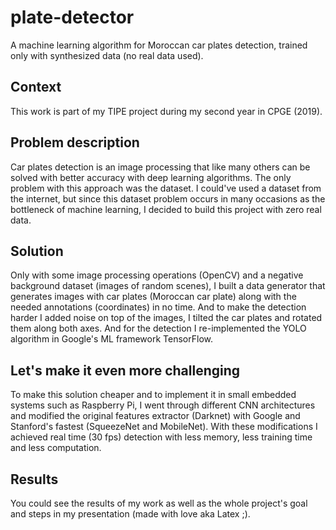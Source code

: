# plate-detector
A machine learning algorithm for Moroccan car plates detection, trained only with synthesized data (no real data used).

## Context
This work is part of my TIPE project during my second year in CPGE (2019).

## Problem description
Car plates detection is an image processing that like many others can be solved with better accuracy with deep learning algorithms.
The only problem with this approach was the dataset. I could've used a dataset from the internet, but since this dataset problem occurs in many occasions as the bottleneck of machine learning, I decided to build this project with zero real data.

## Solution
Only with some image processing operations (OpenCV) and a negative background dataset (images of random scenes), I built a data generator that generates images with car plates (Moroccan car plate) along with the needed annotations (coordinates) in no time. And to make the detection harder I added noise on top of the images, I tilted the car plates and rotated them along both axes.
And for the detection I re-implemented the YOLO algorithm in Google's ML framework TensorFlow.

## Let's make it even more challenging
To make this solution cheaper and to implement it in small embedded systems such as Raspberry Pi, I went through different CNN architectures and modified the original features extractor (Darknet) with Google and Stanford's fastest (SqueezeNet and MobileNet).
With these modifications I achieved real time (30 fps) detection with less memory, less training time and less computation.

## Results
You could see the results of my work as well as the whole project's goal and steps in my presentation (made with love aka Latex ;).
